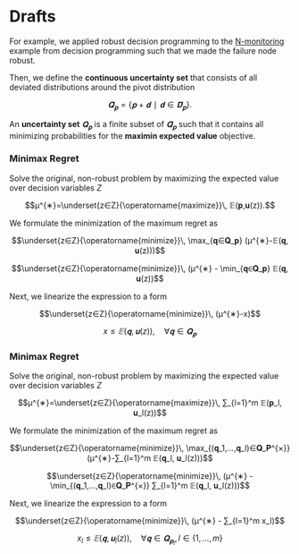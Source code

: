 # Drafts
For example, we applied robust decision programming to the [N-monitoring](https://gamma-opt.github.io/DecisionProgramming.jl/dev/examples/n-monitoring/) example from decision programming such that we made the failure node robust.

Then, we define the **continuous uncertainty set** that consists of all deviated distributions around the pivot distribution

$$\bar{𝐐}_𝐩=\{𝐩+𝐝∣𝐝∈\bar{𝐃}_𝐩\}.$$

An **uncertainty set** $𝐐_{𝐩}$ is a finite subset of $\bar{𝐐}_{𝐩}$ such that it contains all minimizing probabilities for the **maximin expected value** objective.


### Minimax Regret
Solve the original, non-robust problem by maximizing the expected value over decision variables $Z$

$$μ^{∗}=\underset{z∈Z}{\operatorname{maximize}}\, 𝔼(𝐩,𝐮(z)).$$

We formulate the minimization of the maximum regret as

$$\underset{z∈Z}{\operatorname{minimize}}\, \max_{𝐪∈𝐐_𝐩} (μ^{∗}-𝔼(𝐪, 𝐮(z)))$$

$$\underset{z∈Z}{\operatorname{minimize}}\, (μ^{∗} - \min_{𝐪∈𝐐_𝐩} 𝔼(𝐪, 𝐮(z))$$

Next, we linearize the expression to a form

$$\underset{z∈Z}{\operatorname{minimize}}\, (μ^{∗}-x)$$

$$x≤𝔼(𝐪, 𝐮(z)),\quad ∀𝐪∈𝐐_𝐩$$


### Minimax Regret
Solve the original, non-robust problem by maximizing the expected value over decision variables $Z$

$$μ^{∗}=\underset{z∈Z}{\operatorname{maximize}}\, ∑_{l=1}^m 𝔼(𝐩_l, 𝐮_l(z))$$

We formulate the minimization of the maximum regret as

$$\underset{z∈Z}{\operatorname{minimize}}\, \max_{(𝐪_1,...,𝐪_l)∈𝐐_𝐏^{×}} (μ^{∗}-∑_{l=1}^m 𝔼(𝐪_l, 𝐮_l(z)))$$

$$\underset{z∈Z}{\operatorname{minimize}}\, (μ^{∗} - \min_{(𝐪_1,...,𝐪_l)∈𝐐_𝐏^{×}} ∑_{l=1}^m 𝔼(𝐪_l, 𝐮_l(z)))$$

Next, we linearize the expression to a form

$$\underset{z∈Z}{\operatorname{minimize}}\, (μ^{∗} - ∑_{l=1}^m x_l)$$

$$x_l ≤ 𝔼(𝐪, 𝐮_l(z)),\quad ∀𝐪∈𝐐_{𝐩_l},\, l∈\{1,...,m\}$$
